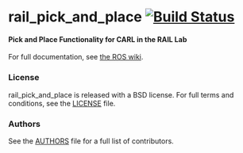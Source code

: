 rail_pick_and_place [![Build Status](https://api.travis-ci.org/WPI-RAIL/rail_pick_and_place.png)](https://travis-ci.org/WPI-RAIL/rail_pick_and_place)
=================

#### Pick and Place Functionality for CARL in the RAIL Lab
For full documentation, see [the ROS wiki](http://ros.org/wiki/rail_pick_and_place).

### License
rail_pick_and_place is released with a BSD license. For full terms and conditions, see the [LICENSE](LICENSE) file.

### Authors
See the [AUTHORS](AUTHORS.md) file for a full list of contributors.

